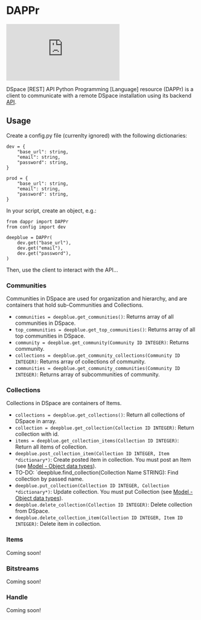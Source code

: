 # DAPPr

![Dapper men](https://images.nypl.org/index.php?id=5205109&t=w)

DSpace [REST] API Python Programming [Language] resource (DAPPr) is a client to communicate with a remote DSpace installation using its backend [API](https://wiki.duraspace.org/display/DSDOC5x/REST+API).

## Usage

Create a config.py file (currenlty ignored) with the following dictionaries:

    dev = {
        "base_url": string,
        "email": string,
        "password": string,
    }

    prod = {
        "base_url": string,
        "email": string,
        "password": string,
    }
    
In your script, create an object, e.g.:

    from dappr import DAPPr
    from config import dev

    deepblue = DAPPr(
        dev.get("base_url"),
        dev.get("email"),
        dev.get("password"), 
    )
    
Then, use the client to interact with the API...

### Communities

Communities in DSpace are used for organization and hierarchy, and are containers that hold sub-Communities and Collections.

  * `communities = deepblue.get_communities()`: Returns array of all communities in DSpace.
  * `top_communities = deepblue.get_top_communities()`: Returns array of all top communities in DSpace.
  * `community = deepblue.get_community(Community ID INTEGER)`: Returns community.
  * `collections = deepblue.get_community_collections(Community ID INTEGER)`: Returns array of collections of community.
  * `communities = deepblue.get_community_communities(Community ID INTEGER)`: Returns array of subcommunities of community.

### Collections

Collections in DSpace are containers of Items.

  * `collections = deepblue.get_collections()`: Return all collections of DSpace in array.
  * `collection = deepblue.get_collection(Collection ID INTEGER)`: Return collection with id.
  * `items = deepblue.get_collection_items(Collection ID INTEGER)`: Return all items of collection.
  * `deepblue.post_collection_item(Collection ID INTEGER, Item *dictionary*)`: Create posted item in collection. You must post an Item (see [Model - Object data types](https://wiki.duraspace.org/display/DSDOC5x/REST+API#RESTAPI-Model-Objectdatatypes)).
  * TO-DO: `deepblue.find_collection(Collection Name STRING): Find collection by passed name.
  * `deepblue.put_collection(Collection ID INTEGER, Collection *dictionary*)`: Update collection. You must put Collection (see [Model - Object data types](https://wiki.duraspace.org/display/DSDOC5x/REST+API#RESTAPI-Model-Objectdatatypes)).
  * `deepblue.delete_collection(Collection ID INTEGER)`: Delete collection from DSpace.
  * `deepblue.delete_collection_item(Collection ID INTEGER, Item ID INTEGER)`: Delete item in collection.

### Items

Coming soon!

### Bitstreams

Coming soon!

### Handle

Coming soon!
